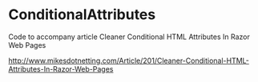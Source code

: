 ConditionalAttributes
=====================

Code to accompany article Cleaner Conditional HTML Attributes In Razor Web Pages

http://www.mikesdotnetting.com/Article/201/Cleaner-Conditional-HTML-Attributes-In-Razor-Web-Pages
